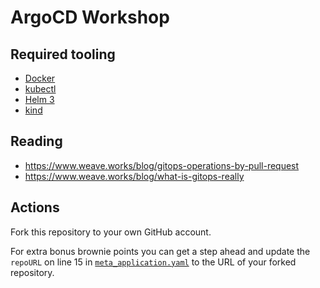 # ArgoCD Workshop

## Required tooling

* [Docker](https://docs.docker.com/get-docker/)
* [kubectl](https://kubernetes.io/docs/tasks/tools/install-kubectl/)
* [Helm 3](https://v3.helm.sh/docs/intro/install/)
* [kind](https://kind.sigs.k8s.io/docs/user/quick-start/)

## Reading

* https://www.weave.works/blog/gitops-operations-by-pull-request
* https://www.weave.works/blog/what-is-gitops-really

## Actions

Fork this repository to your own GitHub account.

For extra bonus brownie points you can get a step ahead and update the `repoURL` on line 15 in [`meta_application.yaml`](applications/02_meta/meta_application.yaml) to the URL of your forked repository.
